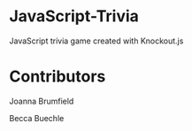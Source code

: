 # JavaScript-Trivia
JavaScript trivia game created with Knockout.js 

# Contributors 
Joanna Brumfield 

Becca Buechle
